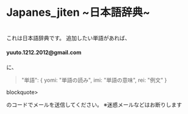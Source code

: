 <h1>Japanes_jiten ~日本語辞典~<h1></h1>

これは日本語辞典です。
追加したい単語があれば、
<h4>yuuto.1212.2012@gmail.com<h4></h4>
に、
<blockquote>
  <p>"単語": { yomi: "単語の読み", imi: "単語の意味", rei: "例文" }</p>
</blockquote>blockquote>
  
のコードでメールを送信してください。
※迷惑メールなどはお断りします

